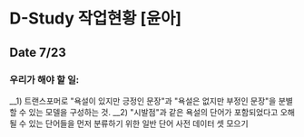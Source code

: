 # D-Study 작업현황 [윤아]
## Date 7/23
### 우리가 해야 할 일:
__1) 트랜스포머로 "욕설이 있지만 긍정인 문장"과 "욕설은 없지만 부정인 문장"을 분별할 수 있는 모델을 구성하는 것.
__2) "시발점"과 같은 욕설의 단어가 포함되었다고 오해될 수 있는 단어들을 먼저 분류하기 위한 일반 단어 사전 데이터 셋 모으기
